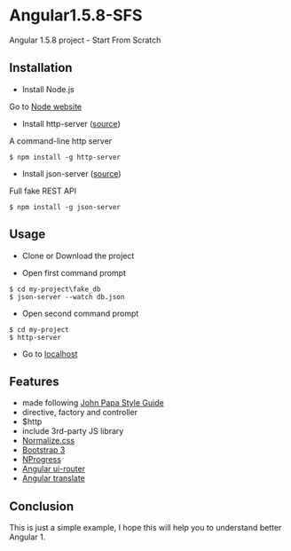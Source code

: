 # Angular1.5.8-SFS
Angular 1.5.8 project - Start From Scratch

## Installation
- Install Node.js

Go to [Node website](https://nodejs.org/en/)

- Install http-server ([source](https://github.com/indexzero/http-server))

A command-line http server
```
$ npm install -g http-server
```
- Install json-server ([source](https://github.com/typicode/json-server))

Full fake REST API
```
$ npm install -g json-server
```
## Usage

- Clone or Download the project

- Open first command prompt
```
$ cd my-project\fake_db
$ json-server --watch db.json
```
- Open second command prompt
```
$ cd my-project
$ http-server
```
- Go to [localhost](http://localhost:8080/)

## Features

- made following [John Papa Style Guide](https://github.com/johnpapa/angular-styleguide)
- directive, factory and controller
- $http
- include 3rd-party JS library
- [Normalize.css](https://necolas.github.io/normalize.css/)
- [Bootstrap 3](http://getbootstrap.com/)
- [NProgress](https://github.com/rstacruz/nprogress)
- [Angular ui-router](https://ui-router.github.io/ng1/)
- [Angular translate](https://angular-translate.github.io/)

## Conclusion

This is just a simple example, I hope this will help you to understand better Angular 1.
